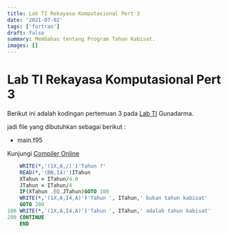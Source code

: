 ```yaml
---
title: Lab TI Rekayasa Komputasional Pert 3
date: '2021-07-02'
tags: ['fortran']
draft: false
summary: Membahas tentang Program Tahun Kabisat.
images: []
---
```


# Lab TI Rekayasa Komputasional Pert 3

Berikut ini adalah kodingan pertemuan 3 pada [Lab TI](http://ti.lab.gunadarma.ac.id/praktikum/my/) Gunadarma.

jadi file yang dibutuhkan sebagai berikut :

- main.f95

Kunjungi [Compiler Online](https://www.onlinegdb.com/online_fortran_compiler)

```fortran:main.f95
    WRITE(*,'(1X,A,/)')'Tahun ?'
	READ(*,'(BN,I4)')ITahun
	XTahun = ITahun/4.0
	JTahun = ITahun/4
	IF(XTahun .EQ.JTahun)GOTO 100
	WRITE(*,'(1X,A,I4,A)')'Tahun ', ITahun,' bukan tahun kabisat'
	GOTO 200
100	WRITE(*,'(1X,A,I4,A)')'Tahun ', ITahun,' adalah tahun kabisat'
200	CONTINUE
	END
```
